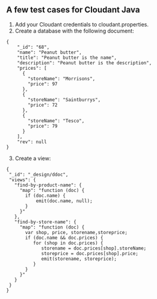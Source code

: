 A few test cases for Cloudant Java
--

 1. Add your Cloudant credentials to cloudant.properties.
 2. Create a database with the following document:

```
{
    "_id": "68",
    "name": "Peanut butter",
    "title": "Peanut butter is the name",
    "description": "Peanut butter is the description",
    "prices": [
      {
        "storeName": "Morrisons",
        "price": 97
      },
      {
        "storeName": "Saintburrys",
        "price": 72
      },
      {
        "storeName": "Tesco",
        "price": 79
      }
    ],
    "rev": null
}
```

 3. Create a view:
 
 ```
 {
  "_id": "_design/ddoc",
  "views": {
    "find-by-product-name": {
      "map": "function (doc) {
        if (doc.name) {
            emit(doc.name, null);
        }
      }"
    },
    "find-by-store-name": {
      "map": "function (doc) {
        var shop, price, storename,storeprice;
        if (doc.name && doc.prices) {
           for (shop in doc.prices) {
              storename = doc.prices[shop].storeName;
              storeprice = doc.prices[shop].price;
              emit(storename, storeprice);
           }
        }
      }"
    }
  }
}
```






